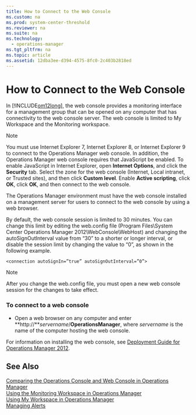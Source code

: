 ```yaml
---
title: How to Connect to the Web Console
ms.custom: na
ms.prod: system-center-threshold
ms.reviewer: na
ms.suite: na
ms.technology: 
  - operations-manager
ms.tgt_pltfrm: na
ms.topic: article
ms.assetid: 12dba3ee-d394-4575-8fc0-2c403b2818ed
---
```

# How to Connect to the Web Console
In [!INCLUDE[om12long](../../om/manage/includes/om12long_md.md)], the web console provides a monitoring interface for a management group that can be opened on any computer that has connectivity to the web console server. The web console is limited to My Workspace and the Monitoring workspace.  
  
> [!NOTE]  
> You must use Internet Explorer 7, Internet Explorer 8, or Internet Explorer 9 to connect to the Operations Manager web console. In addition, the Operations Manager web console requires that JavaScript be enabled. To enable JavaScript in Internet Explorer, open **Internet Options**, and click the **Security** tab. Select the zone for the web console \(Internet, Local intranet, or Trusted sites\), and then click **Custom level**. Enable **Active scripting**, click **OK**, click **OK**, and then connect to the web console.  
  
The Operations Manager environment must have the web console installed on a management server for users to connect to the web console by using a web browser.  
  
By default, the web console session is limited to 30 minutes. You can change this limit by editing the web.config file \(Program Files\\System Center Operations Manager 2012\\WebConsole\\WebHost\) and changing the autoSignOutInterval value from “30” to a shorter or longer interval, or disable the session limit by changing the value to “0”, as shown in the following example.  
  
```  
<connection autoSignIn=”true” autoSignOutInterval=”0”>  
```  
  
> [!NOTE]  
> After you change the web.config file, you must open a new web console session for the changes to take effect.  
  
### To connect to a web console  
  
-   Open a web browser on any computer and enter **http:\/\/***servername*\/**OperationsManager**, where *servername* is the name of the computer hosting the web console.  
  
For information on installing the web console, see [Deployment Guide for Operations Manager 2012](http://go.microsoft.com/fwlink/p/?LinkID=213291).  
  
## See Also  
[Comparing the Operations Console and Web Console in Operations Manager](../../om/manage/Comparing-the-Operations-Console-and-Web-Console-in-Operations-Manager.md)  
[Using the Monitoring Workspace in Operations Manager](../../om/manage/Using-the-Monitoring-Workspace-in-Operations-Manager.md)  
[Using My Workspace in Operations Manager](../../om/manage/Using-My-Workspace-in-Operations-Manager.md)  
[Managing Alerts](../../om/manage/Managing-Alerts.md)  
  
